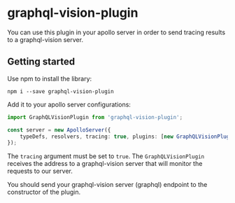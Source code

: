 # graphql-vision-plugin

You can use this plugin in your apollo server in order to send tracing results to a graphql-vision server.

## Getting started

Use npm to install the library:
```$xslt
npm i --save graphql-vision-plugin
```

Add it to your apollo server configurations:

```typescript
import GraphQLVisionPlugin from 'graphql-vision-plugin';

const server = new ApolloServer({
    typeDefs, resolvers, tracing: true, plugins: [new GraphQLVisionPlugin('http://localhost:4000/graphql')]
});
```

The `tracing` argument must be set to `true`.
The `GraphQLVisionPlugin` receives the address to a graphql-vision server that will monitor the requests to our server.

You should send your graphql-vision server (graphql) endpoint to the constructor of the plugin.
